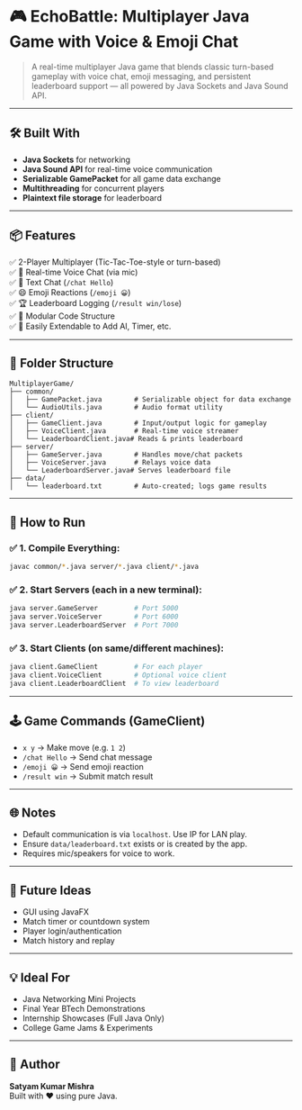 # 🎮 EchoBattle: Multiplayer Java Game with Voice & Emoji Chat

> A real-time multiplayer Java game that blends classic turn-based gameplay with voice chat, emoji messaging, and persistent leaderboard support — all powered by Java Sockets and Java Sound API.

---

## 🛠 Built With
- **Java Sockets** for networking
- **Java Sound API** for real-time voice communication
- **Serializable GamePacket** for all game data exchange
- **Multithreading** for concurrent players
- **Plaintext file storage** for leaderboard

---

## 📦 Features

✅ 2-Player Multiplayer (Tic-Tac-Toe-style or turn-based)  
✅ 🎤 Real-time Voice Chat (via mic)  
✅ 💬 Text Chat (`/chat Hello`)  
✅ 😄 Emoji Reactions (`/emoji 😀`)  
✅ 🏆 Leaderboard Logging (`/result win/lose`)  
✅ 📁 Modular Code Structure  
✅ 🧩 Easily Extendable to Add AI, Timer, etc.

---

## 📁 Folder Structure
```
MultiplayerGame/
├── common/
│   ├── GamePacket.java        # Serializable object for data exchange
│   └── AudioUtils.java        # Audio format utility
├── client/
│   ├── GameClient.java        # Input/output logic for gameplay
│   ├── VoiceClient.java       # Real-time voice streamer
│   └── LeaderboardClient.java# Reads & prints leaderboard
├── server/
│   ├── GameServer.java        # Handles move/chat packets
│   ├── VoiceServer.java       # Relays voice data
│   └── LeaderboardServer.java# Serves leaderboard file
├── data/
│   └── leaderboard.txt        # Auto-created; logs game results
```

---

## 🚀 How to Run

### ✅ 1. Compile Everything:
```bash
javac common/*.java server/*.java client/*.java
```

### ✅ 2. Start Servers (each in a new terminal):
```bash
java server.GameServer         # Port 5000
java server.VoiceServer        # Port 6000
java server.LeaderboardServer  # Port 7000
```

### ✅ 3. Start Clients (on same/different machines):
```bash
java client.GameClient         # For each player
java client.VoiceClient        # Optional voice client
java client.LeaderboardClient  # To view leaderboard
```

---

## 🕹 Game Commands (GameClient)
- `x y` → Make move (e.g. `1 2`)
- `/chat Hello` → Send chat message
- `/emoji 😀` → Send emoji reaction
- `/result win` → Submit match result

---

## 🌐 Notes
- Default communication is via `localhost`. Use IP for LAN play.
- Ensure `data/leaderboard.txt` exists or is created by the app.
- Requires mic/speakers for voice to work.

---

## 📌 Future Ideas
- GUI using JavaFX
- Match timer or countdown system
- Player login/authentication
- Match history and replay

---

## 💡 Ideal For
- Java Networking Mini Projects
- Final Year BTech Demonstrations
- Internship Showcases (Full Java Only)
- College Game Jams & Experiments

---

## 📧 Author
**Satyam Kumar Mishra**  
Built with ❤️ using pure Java.
